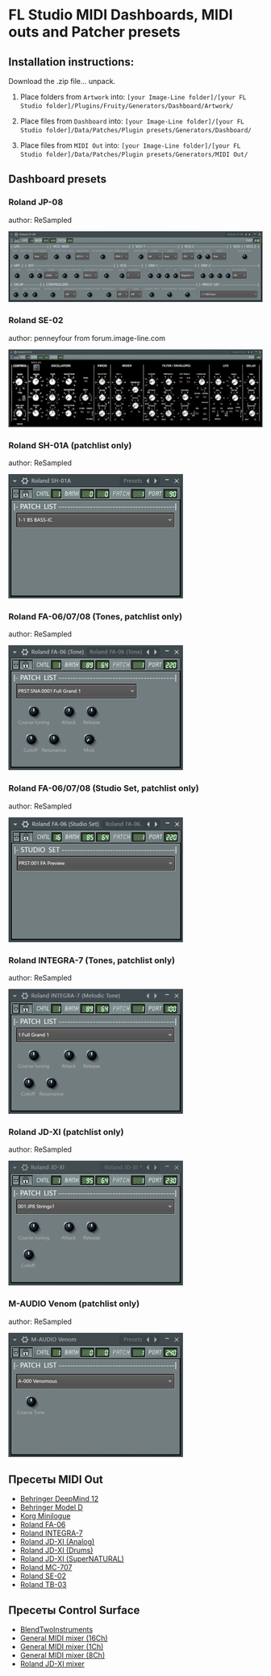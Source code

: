 # FL Studio MIDI Dashboards, MIDI outs and Patcher presets

## Installation instructions:

Download the .zip file... unpack.

1) Place folders from `Artwork` into:
   `[your Image-Line folder]/[your FL Studio folder]/Plugins/Fruity/Generators/Dashboard/Artwork/`

2) Place files from `Dashboard` into:
   `[your Image-Line folder]/[your FL Studio folder]/Data/Patches/Plugin presets/Generators/Dashboard/`

3) Place files from `MIDI Out` into:
   `[your Image-Line folder]/[your FL Studio folder]/Data/Patches/Plugin presets/Generators/MIDI Out/`


## Dashboard presets

### Roland JP-08

author: ReSampled

![Roland JP-08 dashboard](images/dashboard_roland_jp_08.png)
  

### Roland SE-02 

author: penneyfour from forum.image-line.com

![Roland SE-02 dashboard](images/dashboard_roland_se_02.png)


### Roland SH-01A (patchlist only)

author: ReSampled

![Roland SH-01A](images/dashboard_sh-01a.png)


### Roland FA-06/07/08 (Tones, patchlist only)

author: ReSampled

![Roland FA-06/07/08 Tone](images/dashboard_fa06_tone.png)


### Roland FA-06/07/08 (Studio Set, patchlist only)

author: ReSampled

![Roland FA-06/07/08 Studio Set](images/dashboard_fa06_ss.png)


### Roland INTEGRA-7 (Tones, patchlist only)

author: ReSampled

![Roland INTEGRA-7](images/dashboard_integra-7_melodic.png)


### Roland JD-XI (patchlist only)

author: ReSampled

![Roland JD-XI](images/dashboard_jd-xi.png)


### M-AUDIO Venom (patchlist only)

author: ReSampled

![M-AUDIO Venom](images/dashboard_m-audio_venom.png)


## Пресеты MIDI Out

* <a href="MIDI Out/Behringer DeepMind 12.fst?raw=true">Behringer DeepMind 12</a>
* <a href="MIDI Out/Behringer Model D.fst?raw=true">Behringer Model D</a>
* <a href="MIDI Out/Korg Minilogue.fst?raw=true">Korg Minilogue</a>
* <a href="MIDI Out/Roland FA-06.fst?raw=true">Roland FA-06</a>
* <a href="MIDI Out/Roland INTEGRA-7.fst?raw=true">Roland INTEGRA-7</a>
* <a href="MIDI Out/Roland JD-XI (Analog).fst?raw=true">Roland JD-XI (Analog)</a>
* <a href="MIDI Out/Roland JD-XI (Drums).fst?raw=true">Roland JD-XI (Drums)</a>
* <a href="MIDI Out/Roland JD-XI (SuperNATURAL).fst?raw=true">Roland JD-XI (SuperNATURAL)</a>
* <a href="MIDI Out/Roland MC-707.fst?raw=true">Roland MC-707</a>
* <a href="MIDI Out/Roland SE-02.fst?raw=true">Roland SE-02</a>
* <a href="MIDI Out/Roland TB-03.fst?raw=true">Roland TB-03</a>


## Пресеты Control Surface

* <a href="Control Surface/BlendTwoInstruments.fst?raw=true">BlendTwoInstruments</a>
* <a href="Control Surface/General MIDI mixer (16Ch).fst?raw=true">General MIDI mixer (16Ch)</a>
* <a href="Control Surface/General MIDI mixer (1Ch).fst?raw=true">General MIDI mixer (1Ch)</a>
* <a href="Control Surface/General MIDI mixer (8Ch).fst?raw=true">General MIDI mixer (8Ch)</a>
* <a href="Control Surface/Roland JD-XI mixer.fst?raw=true">Roland JD-XI mixer</a>

